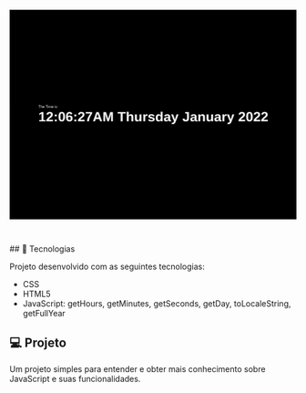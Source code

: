 <h1 align="center">
  <img alt="jsclock" title="jsclock" src="./.github/example.png"  />
</h1>
<br/>
## 🚀 Tecnologias

Projeto desenvolvido com as seguintes tecnologias:

- CSS
- HTML5
- JavaScript: getHours, getMinutes, getSeconds, getDay, toLocaleString, getFullYear


## 💻 Projeto

Um projeto simples para entender e obter mais conhecimento sobre JavaScript e suas funcionalidades.
